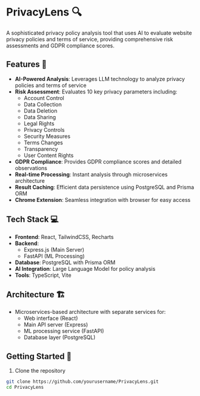 # PrivacyLens 🔍

A sophisticated privacy policy analysis tool that uses AI to evaluate website privacy policies and terms of service, providing comprehensive risk assessments and GDPR compliance scores.

## Features 🌟

- **AI-Powered Analysis**: Leverages LLM technology to analyze privacy policies and terms of service
- **Risk Assessment**: Evaluates 10 key privacy parameters including:
  - Account Control
  - Data Collection
  - Data Deletion
  - Data Sharing
  - Legal Rights
  - Privacy Controls
  - Security Measures
  - Terms Changes
  - Transparency
  - User Content Rights
- **GDPR Compliance**: Provides GDPR compliance scores and detailed observations
- **Real-time Processing**: Instant analysis through microservices architecture
- **Result Caching**: Efficient data persistence using PostgreSQL and Prisma ORM
- **Chrome Extension**: Seamless integration with browser for easy access

## Tech Stack 💻

- **Frontend**: React, TailwindCSS, Recharts
- **Backend**: 
  - Express.js (Main Server)
  - FastAPI (ML Processing)
- **Database**: PostgreSQL with Prisma ORM
- **AI Integration**: Large Language Model for policy analysis
- **Tools**: TypeScript, Vite

## Architecture 🏗️

- Microservices-based architecture with separate services for:
  - Web interface (React)
  - Main API server (Express)
  - ML processing service (FastAPI)
  - Database layer (PostgreSQL)

## Getting Started 🚀

1. Clone the repository
```bash
git clone https://github.com/yourusername/PrivacyLens.git
cd PrivacyLens
